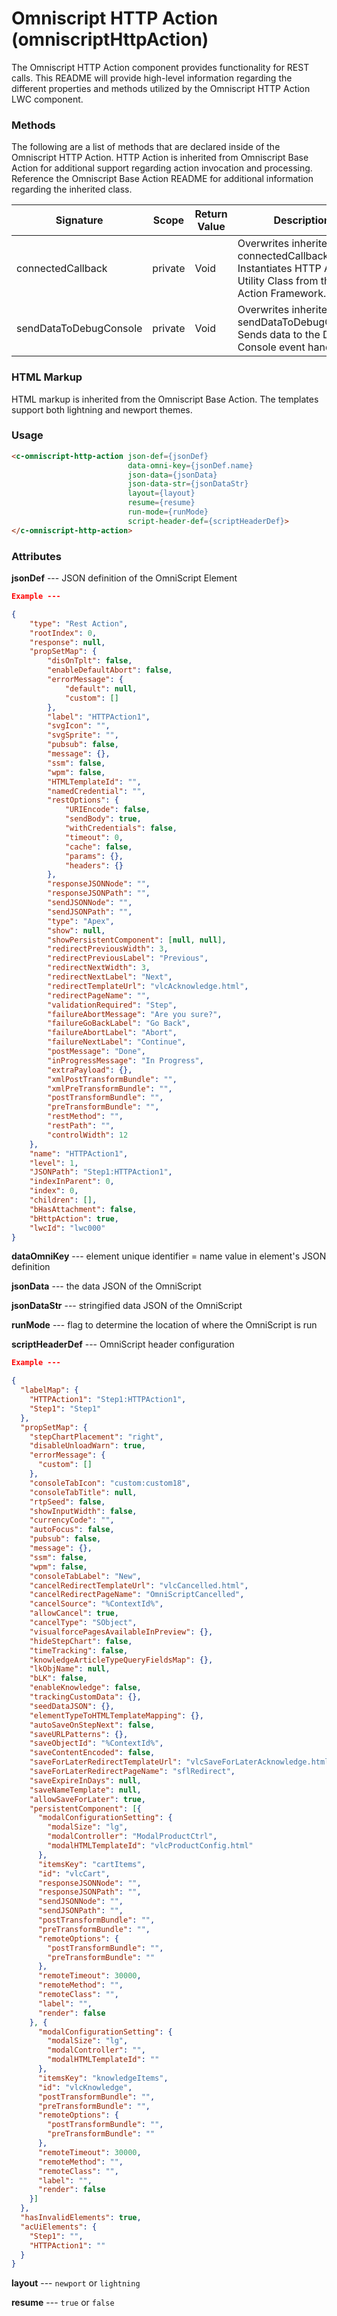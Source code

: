 # Omniscript HTTP Action (omniscriptHttpAction)

The Omniscript HTTP Action component provides functionality for REST calls. This README will provide high-level information regarding the different properties and methods utilized by the Omniscript HTTP Action LWC component.

### Methods

The following are a list of methods that are declared inside of the Omniscript HTTP Action. HTTP Action is inherited from Omniscript Base Action for additional support regarding action invocation and processing. Reference the Omniscript Base Action README for additional information regarding the inherited class.

| Signature              | Scope   | Return Value | Description                                                  |
| ---------------------- | ------- | ------------ | ------------------------------------------------------------ |
| connectedCallback      | private | Void         | Overwrites inherited connectedCallback. Instantiates HTTP Action Utility Class from the Action Framework. |
| sendDataToDebugConsole | private | Void         | Overwrites inherited sendDataToDebugConsole. Sends data to the Debug Console event handler. |

### HTML Markup

HTML markup is inherited from the Omniscript Base Action. The templates support both lightning and newport themes.

### Usage

```html
<c-omniscript-http-action json-def={jsonDef}
                          data-omni-key={jsonDef.name}
                          json-data={jsonData}
                          json-data-str={jsonDataStr}
                          layout={layout}
                          resume={resume}
                          run-mode={runMode}
                          script-header-def={scriptHeaderDef}>
</c-omniscript-http-action>
```

### Attributes

**jsonDef** --- JSON definition of the OmniScript Element

```json
Example ---

{
    "type": "Rest Action",
    "rootIndex": 0,
    "response": null,
    "propSetMap": {
        "disOnTplt": false,
        "enableDefaultAbort": false,
        "errorMessage": {
            "default": null,
            "custom": []
        },
        "label": "HTTPAction1",
        "svgIcon": "",
        "svgSprite": "",
        "pubsub": false,
        "message": {},
        "ssm": false,
        "wpm": false,
        "HTMLTemplateId": "",
        "namedCredential": "",
        "restOptions": {
            "URIEncode": false,
            "sendBody": true,
            "withCredentials": false,
            "timeout": 0,
            "cache": false,
            "params": {},
            "headers": {}
        },
        "responseJSONNode": "",
        "responseJSONPath": "",
        "sendJSONNode": "",
        "sendJSONPath": "",
        "type": "Apex",
        "show": null,
        "showPersistentComponent": [null, null],
        "redirectPreviousWidth": 3,
        "redirectPreviousLabel": "Previous",
        "redirectNextWidth": 3,
        "redirectNextLabel": "Next",
        "redirectTemplateUrl": "vlcAcknowledge.html",
        "redirectPageName": "",
        "validationRequired": "Step",
        "failureAbortMessage": "Are you sure?",
        "failureGoBackLabel": "Go Back",
        "failureAbortLabel": "Abort",
        "failureNextLabel": "Continue",
        "postMessage": "Done",
        "inProgressMessage": "In Progress",
        "extraPayload": {},
        "xmlPostTransformBundle": "",
        "xmlPreTransformBundle": "",
        "postTransformBundle": "",
        "preTransformBundle": "",
        "restMethod": "",
        "restPath": "",
        "controlWidth": 12
    },
    "name": "HTTPAction1",
    "level": 1,
    "JSONPath": "Step1:HTTPAction1",
    "indexInParent": 0,
    "index": 0,
    "children": [],
    "bHasAttachment": false,
    "bHttpAction": true,
    "lwcId": "lwc000"
}
```

**dataOmniKey** --- element unique identifier = name value in element's JSON definition

**jsonData** --- the data JSON of the OmniScript

**jsonDataStr** --- stringified data JSON of the OmniScript

**runMode** --- flag to determine the location of where the OmniScript is run

**scriptHeaderDef** --- OmniScript header configuration

```json
Example ---

{
  "labelMap": {
    "HTTPAction1": "Step1:HTTPAction1",
    "Step1": "Step1"
  },
  "propSetMap": {
    "stepChartPlacement": "right",
    "disableUnloadWarn": true,
    "errorMessage": {
      "custom": []
    },
    "consoleTabIcon": "custom:custom18",
    "consoleTabTitle": null,
    "rtpSeed": false,
    "showInputWidth": false,
    "currencyCode": "",
    "autoFocus": false,
    "pubsub": false,
    "message": {},
    "ssm": false,
    "wpm": false,
    "consoleTabLabel": "New",
    "cancelRedirectTemplateUrl": "vlcCancelled.html",
    "cancelRedirectPageName": "OmniScriptCancelled",
    "cancelSource": "%ContextId%",
    "allowCancel": true,
    "cancelType": "SObject",
    "visualforcePagesAvailableInPreview": {},
    "hideStepChart": false,
    "timeTracking": false,
    "knowledgeArticleTypeQueryFieldsMap": {},
    "lkObjName": null,
    "bLK": false,
    "enableKnowledge": false,
    "trackingCustomData": {},
    "seedDataJSON": {},
    "elementTypeToHTMLTemplateMapping": {},
    "autoSaveOnStepNext": false,
    "saveURLPatterns": {},
    "saveObjectId": "%ContextId%",
    "saveContentEncoded": false,
    "saveForLaterRedirectTemplateUrl": "vlcSaveForLaterAcknowledge.html",
    "saveForLaterRedirectPageName": "sflRedirect",
    "saveExpireInDays": null,
    "saveNameTemplate": null,
    "allowSaveForLater": true,
    "persistentComponent": [{
      "modalConfigurationSetting": {
        "modalSize": "lg",
        "modalController": "ModalProductCtrl",
        "modalHTMLTemplateId": "vlcProductConfig.html"
      },
      "itemsKey": "cartItems",
      "id": "vlcCart",
      "responseJSONNode": "",
      "responseJSONPath": "",
      "sendJSONNode": "",
      "sendJSONPath": "",
      "postTransformBundle": "",
      "preTransformBundle": "",
      "remoteOptions": {
        "postTransformBundle": "",
        "preTransformBundle": ""
      },
      "remoteTimeout": 30000,
      "remoteMethod": "",
      "remoteClass": "",
      "label": "",
      "render": false
    }, {
      "modalConfigurationSetting": {
        "modalSize": "lg",
        "modalController": "",
        "modalHTMLTemplateId": ""
      },
      "itemsKey": "knowledgeItems",
      "id": "vlcKnowledge",
      "postTransformBundle": "",
      "preTransformBundle": "",
      "remoteOptions": {
        "postTransformBundle": "",
        "preTransformBundle": ""
      },
      "remoteTimeout": 30000,
      "remoteMethod": "",
      "remoteClass": "",
      "label": "",
      "render": false
    }]
  },
  "hasInvalidElements": true,
  "acUiElements": {
    "Step1": "",
    "HTTPAction1": ""
  }
}
```

**layout** --- `newport` or `lightning`

**resume** --- `true` or `false`
